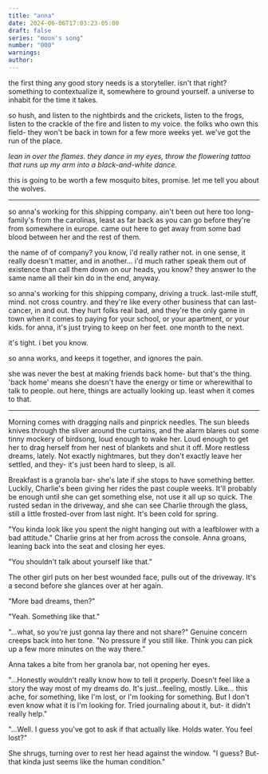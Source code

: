 ```yaml
---
title: "anna"
date: 2024-06-06T17:03:23-05:00
draft: false
series: "moon's song"
number: "000"
warnings:
author:
---
```


the first thing any good story needs is a storyteller. isn't that right?
something to contextualize it, somewhere to ground yourself. a universe to inhabit for the time it takes.

so hush, and listen to the nightbirds and the crickets, listen to the frogs, listen to the crackle of the fire and listen to my voice. the folks who own this field- they won't be back in town for a few more weeks yet. we've got the run of the place.

*lean in over the flames. they dance in my eyes, throw the flowering tattoo that runs up my arm into a black-and-white dance.*

this is going to be worth a few mosquito bites, promise. let me tell you about the wolves.

---

so anna's working for this shipping company. ain't been out here too long- family's from the carolinas, least as far back as you can go before they're from somewhere in europe. came out here to get away from some bad blood between her and the rest of them. 

the name of of company? you know, i'd really rather not. in one sense, it really doesn't matter, and in another... i'd much rather speak them out of existence than call them down on our heads, you know? they answer to the same name all their kin do in the end, anyway.

so anna's working for this shipping company, driving a truck. last-mile stuff, mind. not cross country. and they're like every other business that can last- cancer, in and out. they hurt folks real bad, and they're the only game in town when it comes to paying for your school, or your apartment, or your kids. for anna, it's just trying to keep on her feet. one month to the next.

it's tight. i bet you know.

so anna works, and keeps it together, and ignores the pain.

she was never the best at making friends back home- but that's the thing. 'back home' means she doesn't have the energy or time or wherewithal to talk to people. out here, things are actually looking up. least when it comes to that.

----

Morning comes with dragging nails and pinprick needles. The sun bleeds knives through the sliver around the curtains, and the alarm blares out some tinny mockery of birdsong, loud enough to wake her. Loud enough to get her to drag herself from her nest of blankets and shut it off. More restless dreams, lately. Not exactly nightmares, but they don't exactly leave her settled, and they- it's just been hard to sleep, is all.

Breakfast is a granola bar- she's late if she stops to have something better. Luckily, Charlie's been giving her rides the past couple weeks. It'll probably be enough until she can get something else, not use it all up so quick. The rusted sedan in the driveway, and she can see Charlie through the glass, still a little frosted-over from last night. It's been cold for spring.

"You kinda look like you spent the night hanging out with a leafblower with a bad attitude."
Charlie grins at her from across the console. Anna groans, leaning back into the seat and closing her eyes.

"You shouldn't talk about yourself like that."

The other girl puts on her best wounded face, pulls out of the driveway. It's a second before she glances over at her again.

"More bad dreams, then?"

"Yeah. Something like that."

"...what, so you're just gonna lay there and not share?" Genuine concern creeps back into her tone. "No pressure if you still like. Think you can pick up a few more minutes on the way there."

Anna takes a bite from her granola bar, not opening her eyes.

"...Honestly wouldn't really know how to tell it properly. Doesn't feel like a story the way most of my dreams do. It's just...feeling, mostly. Like... this ache, for something, like I'm lost, or I'm looking for something. But I don't even know what it is I'm looking for. Tried journaling about it, but- it didn't really help."

"...Well. I guess you've got to ask if that actually like. Holds water. You feel lost?"

She shrugs, turning over to rest her head against the window. "I guess? But- that kinda just seems like the human condition."

